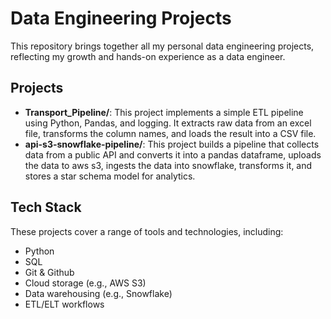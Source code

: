 # Data Engineering Projects

This repository brings together all my personal data engineering projects, reflecting my growth and hands-on experience as a data engineer.

## Projects

- **Transport_Pipeline/**: This project implements a simple ETL pipeline using Python, Pandas, and logging.
It extracts raw data from an excel file, transforms the column names, and loads the result into a CSV file.
- **api-s3-snowflake-pipeline/**: This project builds a pipeline that collects data from a public API and converts it into a pandas dataframe, uploads the data to aws s3, ingests the data into snowflake, transforms it, and stores a star schema model for analytics.

## Tech Stack

These projects cover a range of tools and technologies, including:
- Python
- SQL
- Git & Github
- Cloud storage (e.g., AWS S3)
- Data warehousing (e.g., Snowflake)
- ETL/ELT workflows

